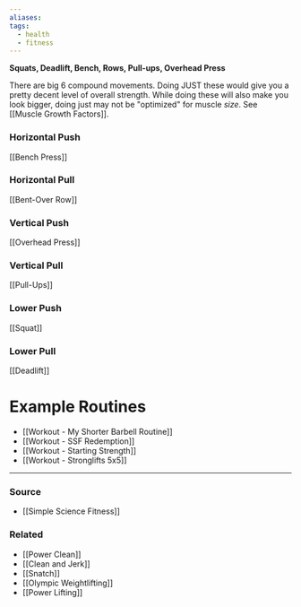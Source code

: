 ```yaml
---
aliases: 
tags:
  - health
  - fitness
---
```

**Squats, Deadlift, Bench, Rows, Pull-ups, Overhead Press**

There are big 6 compound movements. Doing JUST these would give you a pretty decent level of overall strength. While doing these will also make you look bigger, doing just may not be "optimized" for muscle *size*. See [[Muscle Growth Factors]].

### Horizontal Push

[[Bench Press]] 

### Horizontal Pull

[[Bent-Over Row]] 

### Vertical Push

[[Overhead Press]] 

### Vertical Pull

[[Pull-Ups]] 

### Lower Push

[[Squat]] 

### Lower Pull

[[Deadlift]] 

# Example Routines
- [[Workout - My Shorter Barbell Routine]]
- [[Workout - SSF Redemption]]
- [[Workout - Starting Strength]]
- [[Workout - Stronglifts 5x5]]

---

### Source
- [[Simple Science Fitness]]

### Related
- [[Power Clean]] 
- [[Clean and Jerk]] 
- [[Snatch]] 
- [[Olympic Weightlifting]] 
- [[Power Lifting]]